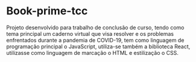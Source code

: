 # Book-prime-tcc
Projeto desenvolvido para trabalho de conclusão de curso, tendo como tema principal um caderno virtual que visa resolver e os problemas enfrentados durante a pandemia de COVID-19, tem como linguagem de programação principal o JavaScript, utiliza-se também a biblioteca React, utilizasse como linguagem de marcação o HTML e estilização o CSS.
